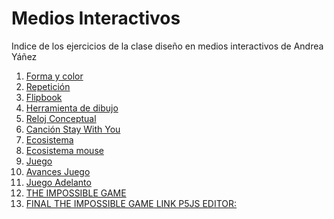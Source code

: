 # Medios Interactivos

Indice de los ejercicios de la clase diseño en medios interactivos de Andrea Yáñez

1. [Forma y color](https://andreayanez.github.io/mediosInteractivos/01)
2. [Repetición](https://andreayanez.github.io/mediosInteractivos/02)
3. [Flipbook](https://andreayanez.github.io/mediosInteractivos/03)
4. [Herramienta de dibujo](https://andreayanez.github.io/mediosInteractivos/04)
5. [Reloj Conceptual](https://andreayanez.github.io/mediosInteractivos/05)
6. [Canción Stay With You](https://andreayanez.github.io/mediosInteractivos/06)
7. [Ecosistema](https://andreayanez.github.io/mediosInteractivos/07)
8. [Ecosistema mouse](https://andreayanez.github.io/mediosInteractivos/08)
9. [Juego](https://andreayanez.github.io/mediosInteractivos/09)
10. [Avances Juego](https://andreayanez.github.io/mediosInteractivos/10)
11. [Juego Adelanto](https://andreayanez.github.io/mediosInteractivos/11)
12. [THE IMPOSSIBLE GAME](https://andreayanez.github.io/mediosInteractivos/12)
13. [FINAL THE IMPOSSIBLE GAME](https://andreayanez.github.io/mediosInteractivos/13)[     LINK P5JS EDITOR:](https://editor.p5js.org/andreyanez/full/SysRkKG3Q)

